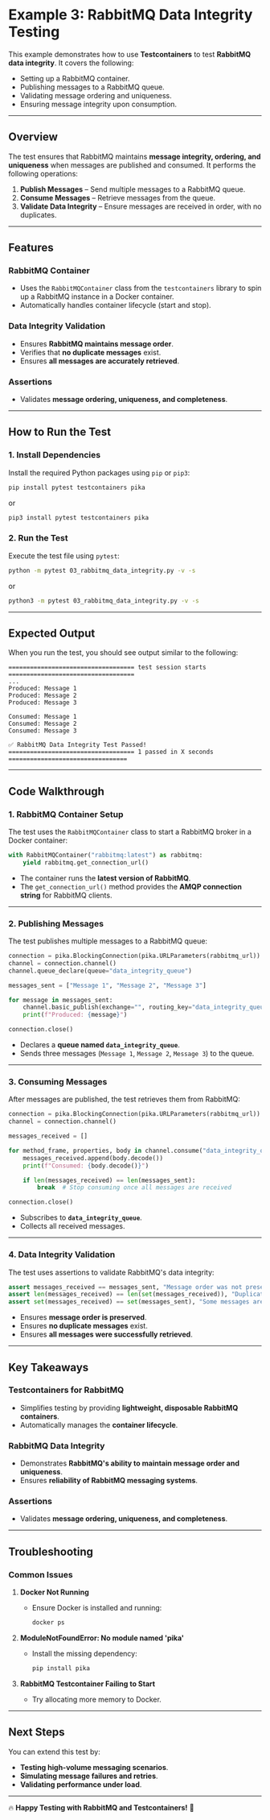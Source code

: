 # **Example 3: RabbitMQ Data Integrity Testing**

This example demonstrates how to use **Testcontainers** to test **RabbitMQ data integrity**. It covers the following:

- Setting up a RabbitMQ container.
- Publishing messages to a RabbitMQ queue.
- Validating message ordering and uniqueness.
- Ensuring message integrity upon consumption.

---

## **Overview**

The test ensures that RabbitMQ maintains **message integrity, ordering, and uniqueness** when messages are published and consumed. It performs the following operations:

1. **Publish Messages** – Send multiple messages to a RabbitMQ queue.
2. **Consume Messages** – Retrieve messages from the queue.
3. **Validate Data Integrity** – Ensure messages are received in order, with no duplicates.

---

## **Features**

### **RabbitMQ Container**

- Uses the `RabbitMQContainer` class from the `testcontainers` library to spin up a RabbitMQ instance in a Docker container.
- Automatically handles container lifecycle (start and stop).

### **Data Integrity Validation**

- Ensures **RabbitMQ maintains message order**.
- Verifies that **no duplicate messages** exist.
- Ensures **all messages are accurately retrieved**.

### **Assertions**

- Validates **message ordering, uniqueness, and completeness**.

---

## **How to Run the Test**

### **1. Install Dependencies**

Install the required Python packages using `pip` or `pip3`:

```bash
pip install pytest testcontainers pika
```

or

```bash
pip3 install pytest testcontainers pika
```

### **2. Run the Test**

Execute the test file using `pytest`:

```bash
python -m pytest 03_rabbitmq_data_integrity.py -v -s
```

or

```bash
python3 -m pytest 03_rabbitmq_data_integrity.py -v -s
```

---

## **Expected Output**

When you run the test, you should see output similar to the following:

```
=================================== test session starts ===================================
...
Produced: Message 1
Produced: Message 2
Produced: Message 3

Consumed: Message 1
Consumed: Message 2
Consumed: Message 3

✅ RabbitMQ Data Integrity Test Passed!
=================================== 1 passed in X seconds =================================
```

---

## **Code Walkthrough**

### **1. RabbitMQ Container Setup**

The test uses the `RabbitMQContainer` class to start a RabbitMQ broker in a Docker container:

```python
with RabbitMQContainer("rabbitmq:latest") as rabbitmq:
    yield rabbitmq.get_connection_url()
```

- The container runs the **latest version of RabbitMQ**.
- The `get_connection_url()` method provides the **AMQP connection string** for RabbitMQ clients.

---

### **2. Publishing Messages**

The test publishes multiple messages to a RabbitMQ queue:

```python
connection = pika.BlockingConnection(pika.URLParameters(rabbitmq_url))
channel = connection.channel()
channel.queue_declare(queue="data_integrity_queue")

messages_sent = ["Message 1", "Message 2", "Message 3"]

for message in messages_sent:
    channel.basic_publish(exchange="", routing_key="data_integrity_queue", body=message)
    print(f"Produced: {message}")

connection.close()
```

- Declares a **queue named `data_integrity_queue`**.
- Sends three messages (`Message 1`, `Message 2`, `Message 3`) to the queue.

---

### **3. Consuming Messages**

After messages are published, the test retrieves them from RabbitMQ:

```python
connection = pika.BlockingConnection(pika.URLParameters(rabbitmq_url))
channel = connection.channel()

messages_received = []

for method_frame, properties, body in channel.consume("data_integrity_queue", auto_ack=True):
    messages_received.append(body.decode())
    print(f"Consumed: {body.decode()}")

    if len(messages_received) == len(messages_sent):
        break  # Stop consuming once all messages are received

connection.close()
```

- Subscribes to **`data_integrity_queue`**.
- Collects all received messages.

---

### **4. Data Integrity Validation**

The test uses assertions to validate RabbitMQ's data integrity:

```python
assert messages_received == messages_sent, "Message order was not preserved!"
assert len(messages_received) == len(set(messages_received)), "Duplicate messages detected!"
assert set(messages_received) == set(messages_sent), "Some messages are missing!"
```

- Ensures **message order is preserved**.
- Ensures **no duplicate messages** exist.
- Ensures **all messages were successfully retrieved**.

---

## **Key Takeaways**

### **Testcontainers for RabbitMQ**

- Simplifies testing by providing **lightweight, disposable RabbitMQ containers**.
- Automatically manages the **container lifecycle**.

### **RabbitMQ Data Integrity**

- Demonstrates **RabbitMQ's ability to maintain message order and uniqueness**.
- Ensures **reliability of RabbitMQ messaging systems**.

### **Assertions**

- Validates **message ordering, uniqueness, and completeness**.

---

## **Troubleshooting**

### **Common Issues**

1. **Docker Not Running**  
   - Ensure Docker is installed and running:  
     ```bash
     docker ps
     ```

2. **ModuleNotFoundError: No module named 'pika'**  
   - Install the missing dependency:  
     ```bash
     pip install pika
     ```

3. **RabbitMQ Testcontainer Failing to Start**  
   - Try allocating more memory to Docker.

---

## **Next Steps**

You can extend this test by:
- **Testing high-volume messaging scenarios**.
- **Simulating message failures and retries**.
- **Validating performance under load**.

---

🔥 **Happy Testing with RabbitMQ and Testcontainers!** 🚀
